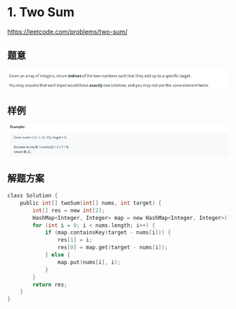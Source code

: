 # 1. Two Sum
https://leetcode.com/problems/two-sum/
## 题意
![img.png](images/two-sum-title.png)
## 样例
![img.png](images/tow-sum-example.png)
## 解题方案
```c
class Solution {
    public int[] twoSum(int[] nums, int target) {
        int[] res = new int[2];
        HashMap<Integer, Integer> map = new HashMap<Integer, Integer>();
        for (int i = 0; i < nums.length; i++) {
            if (map.containsKey(target - nums[i])) {
                res[1] = i;
                res[0] = map.get(target - nums[i]);
            } else {
                map.put(nums[i], i);
            }
        }
        return res;
    }
}
```
